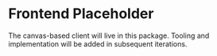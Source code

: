 # Frontend Placeholder

The canvas-based client will live in this package. Tooling and implementation will be added in subsequent iterations.

